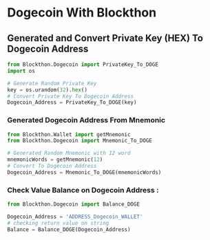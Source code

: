 # Dogecoin With Blockthon

## Generated and Convert Private Key (HEX) To Dogecoin Address
```python
from Blockthon.Dogecoin import PrivateKey_To_DOGE
import os

# Generate Random Private Key
key = os.urandom(32).hex()
# Convert Private Key To Dogecoin Address
Dogecoin_Address = PrivateKey_To_DOGE(key)
```
### Generated Dogecoin Address From Mnemonic
```python
from Blockthon.Wallet import getMnemonic
from Blockthon.Dogecoin import Mnemonic_To_DOGE

# Generated Random Mnemonic with 12 word
mnemonicWords = getMnemonic(12)
# Convert To Dogecoin Address
Dogecoin_Address = Mnemonic_To_DOGE(mnemonicWords)
```

### Check Value Balance on Dogecoin Address :
```python
from Blockthon.Dogecoin import Balance_DOGE

Dogecoin_Address = 'ADDRESS_Dogecoin_WALLET'
# checking return value on string
Balance = Balance_DOGE(Dogecoin_Address)
```